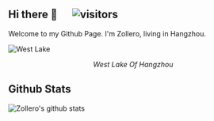 ## Hi there 👋 &nbsp;&nbsp;&nbsp;&nbsp; ![visitors](https://visitor-badge.laobi.icu/badge?page_id=github/zollero)

Welcome to my Github Page. I'm Zollero, living in Hangzhou.

![West Lake](https://view.didistatic.com/static/dcms/457d9ar1iqs2kkosjs5v_5921x2319.jpeg)
<p align="center"><i>West Lake Of Hangzhou</i></>

<!--
**zollero/zollero** is a ✨ _special_ ✨ repository because its `README.md` (this file) appears on your GitHub profile.

Here are some ideas to get you started:

- 🔭 I’m currently working on ...
- 🌱 I’m currently learning ...
- 👯 I’m looking to collaborate on ...
- 🤔 I’m looking for help with ...
- 💬 Ask me about ...
- 📫 How to reach me: ...
- 😄 Pronouns: ...
- ⚡ Fun fact: ...
-->

## Github Stats

![Zollero's github stats](https://github-readme-stats.vercel.app/api?username=zollero&show_icons=true)
